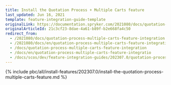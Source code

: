 ```yaml
---
title: Install the Quotation Process + Multiple Carts feature
last_updated: Jun 16, 2021
template: feature-integration-guide-template
originalLink: https://documentation.spryker.com/2021080/docs/quotation-process-multiple-carts-feature-integration
originalArticleId: 21c3cf23-8dae-4a61-b89f-b2e668fa4c50
redirect_from:
  - /2021080/docs/quotation-process-multiple-carts-feature-integration
  - /2021080/docs/en/quotation-process-multiple-carts-feature-integration
  - /docs/quotation-process-multiple-carts-feature-integration
  - /docs/en/quotation-process-multiple-carts-feature-integratio
  - /docs/scos/dev/feature-integration-guides/202307.0/quotation-process-multiple-carts-feature-integration.html
---
```

{% include pbc/all/install-features/202307.0/install-the-quotation-process-multiple-carts-feature.md %} <!-- To edit, see /_includes/pbc/all/install-features/202307.0/install-the-quotation-process-multiple-carts-feature.md -->
